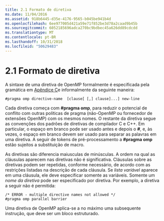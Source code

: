 ```yaml
---
title: 2.1 Formato de diretiva
ms.date: 11/04/2016
ms.assetid: 918b6445-d35e-4176-9565-b045be941b4d
ms.openlocfilehash: 6ee977005d421a59e71f852be3d78a2caad9b45b
ms.sourcegitcommit: 6052185696adca270bc9bdbec45a626dd89cdcdd
ms.translationtype: MT
ms.contentlocale: pt-BR
ms.lasthandoff: 10/31/2018
ms.locfileid: "50629483"
---
```

# <a name="21-directive-format"></a>2.1 Formato de diretiva

A sintaxe de uma diretiva de OpenMP formalmente é especificada pela gramática em [Apêndice C](../../parallel/openmp/c-openmp-c-and-cpp-grammar.md)e informalmente da seguinte maneira:

```
#pragma omp directive-name  [clause[ [,] clause]...] new-line
```

Cada diretiva começa com **#pragma omp**, para reduzir o potencial de conflito com outras políticas de pragma (não-OpenMP ou fornecedor de extensões OpenMP) com os mesmos nomes. O restante da diretiva segue as convenções dos padrões de diretivas de compilador C e C++. Em particular, o espaço em branco pode ser usado antes e depois o **#**, e, às vezes, o espaço em branco devem ser usado para separar as palavras em uma diretiva. A seguir de tokens de pré-processamento a **#pragma omp** estão sujeitos a substituição de macro.

As diretivas são diferencia maiusculas de minúsculas. A ordem na qual as cláusulas aparecem nas diretivas não é significativa. Cláusulas sobre as diretivas podem ser repetidas, conforme necessário, de acordo com as restrições listadas na descrição de cada cláusula. Se *lista variável* aparece em uma cláusula, ele deve especificar somente as variáveis. Somente um *nome da diretiva* pode ser especificado por diretiva.  Por exemplo, a diretiva a seguir não é permitida:

```
/* ERROR - multiple directive names not allowed */
#pragma omp parallel barrier
```

Uma diretiva de OpenMP aplica-se a no máximo uma subsequente instrução, que deve ser um bloco estruturado.